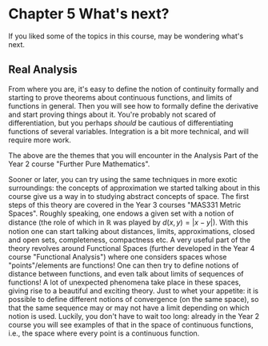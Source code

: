 # Chapter 5 What's next?

If you liked some of the topics in this course, may be wondering
what's next.

## Real Analysis
	
From where you are, it's easy to define the notion of continuity formally and starting to prove theorems about continuous functions, and limits of functions in general. Then you will see how to formally define the derivative and start proving things about it. You're probably not scared of differentiation, but you perhaps *should* be cautious of differentiating functions of several variables. Integration is a bit more technical, and will require more work.

The above are the themes that you will encounter in the Analysis Part of the Year 2 course "Further Pure Mathematics".
	
Sooner or later, you can try using the same techniques in more exotic surroundings: the concepts of approximation we started talking about in this course give us a way in to studying abstract concepts of space. The first steps of this theory are covered in the Year 3 courses "MAS331 Metric Spaces". Roughly speaking, one endows a given set with a notion of distance (the role of which in $\mathbb{R}$ was played by $d(x,y)=|x-y|$). With this notion one can start talking about distances, limits, approximations, closed and open sets, completeness, compactness etc. A very useful part of the theory revolves around Functional Spaces (further developed in the Year 4 course "Functional Analysis") where one considers spaces whose "points"/elements are functions! One can then try to define notions of distance between functions, and even talk about limits of sequences of functions! A lot of unexpected phenomena take place in these spaces, giving rise to a beautiful and exciting theory. Just to whet your appetite: it is possible to define different notions of convergence (on the same space), so that the same sequence may or may not have a limit depending on which notion is used. Luckily, you don't have to wait too long: already in the Year 2 course you will see examples of that in the space of continuous functions, i.e., the space where every point is a continuous function.



```python

```
